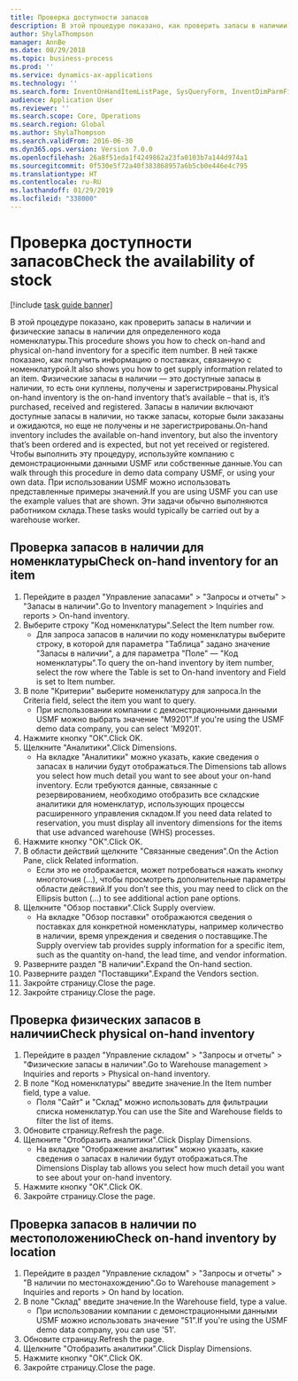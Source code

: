 ```yaml
---
title: Проверка доступности запасов
description: В этой процедуре показано, как проверить запасы в наличии и физические запасы в наличии для определенного кода номенклатуры.
author: ShylaThompson
manager: AnnBe
ms.date: 08/29/2018
ms.topic: business-process
ms.prod: ''
ms.service: dynamics-ax-applications
ms.technology: ''
ms.search.form: InventOnHandItemListPage, SysQueryForm, InventDimParmFixed, InventSupply, DefaultDashboard, WHSInventPhysicalOnhand, WHSOnHand
audience: Application User
ms.reviewer: ''
ms.search.scope: Core, Operations
ms.search.region: Global
ms.author: ShylaThompson
ms.search.validFrom: 2016-06-30
ms.dyn365.ops.version: Version 7.0.0
ms.openlocfilehash: 26a8f51eda1f4249862a23fa0103b7a144d974a1
ms.sourcegitcommit: 0f530e5f72a40f383868957a6b5cb0e446e4c795
ms.translationtype: HT
ms.contentlocale: ru-RU
ms.lasthandoff: 01/29/2019
ms.locfileid: "338000"
---
```

# <a name="check-the-availability-of-stock"></a><span data-ttu-id="935ef-103">Проверка доступности запасов</span><span class="sxs-lookup"><span data-stu-id="935ef-103">Check the availability of stock</span></span>

[!include [task guide banner](../../includes/task-guide-banner.md)]

<span data-ttu-id="935ef-104">В этой процедуре показано, как проверить запасы в наличии и физические запасы в наличии для определенного кода номенклатуры.</span><span class="sxs-lookup"><span data-stu-id="935ef-104">This procedure shows you how to check on-hand and physical on-hand inventory for a specific item number.</span></span> <span data-ttu-id="935ef-105">В ней также показано, как получить информацию о поставках, связанную с номенклатурой.</span><span class="sxs-lookup"><span data-stu-id="935ef-105">It also shows you how to get supply information related to an item.</span></span> <span data-ttu-id="935ef-106">Физические запасы в наличии — это доступные запасы в наличии, то есть они куплены, получены и зарегистрированы.</span><span class="sxs-lookup"><span data-stu-id="935ef-106">Physical on-hand inventory is the on-hand inventory that’s available – that is, it’s purchased, received and registered.</span></span> <span data-ttu-id="935ef-107">Запасы в наличии включают доступные запасы в наличии, но также запасы, которые были заказаны и ожидаются, но еще не получены и не зарегистрированы.</span><span class="sxs-lookup"><span data-stu-id="935ef-107">On-hand inventory includes the available on-hand inventory, but also the inventory that’s been ordered and is expected, but not yet received or registered.</span></span> <span data-ttu-id="935ef-108">Чтобы выполнить эту процедуру, используйте компанию с демонстрационными данными USMF или собственные данные.</span><span class="sxs-lookup"><span data-stu-id="935ef-108">You can walk through this procedure in demo data company USMF, or using your own data.</span></span> <span data-ttu-id="935ef-109">При использовании USMF можно использовать представленные примеры значений.</span><span class="sxs-lookup"><span data-stu-id="935ef-109">If you are using USMF you can use the example values that are shown.</span></span> <span data-ttu-id="935ef-110">Эти задачи обычно выполняются работником склада.</span><span class="sxs-lookup"><span data-stu-id="935ef-110">These tasks would typically be carried out by a warehouse worker.</span></span>


## <a name="check-on-hand-inventory-for-an-item"></a><span data-ttu-id="935ef-111">Проверка запасов в наличии для номенклатуры</span><span class="sxs-lookup"><span data-stu-id="935ef-111">Check on-hand inventory for an item</span></span>
1. <span data-ttu-id="935ef-112">Перейдите в раздел "Управление запасами" > "Запросы и отчеты" > "Запасы в наличии".</span><span class="sxs-lookup"><span data-stu-id="935ef-112">Go to Inventory management > Inquiries and reports > On-hand inventory.</span></span>
2. <span data-ttu-id="935ef-113">Выберите строку "Код номенклатуры".</span><span class="sxs-lookup"><span data-stu-id="935ef-113">Select the Item number row.</span></span>
    * <span data-ttu-id="935ef-114">Для запроса запасов в наличии по коду номенклатуры выберите строку, в которой для параметра "Таблица" задано значение "Запасы в наличии", а для параметра "Поле" — "Код номенклатуры".</span><span class="sxs-lookup"><span data-stu-id="935ef-114">To query the on-hand inventory by item number, select the row where the Table is set to On-hand inventory and Field is set to Item number.</span></span>  
3. <span data-ttu-id="935ef-115">В поле "Критерии" выберите номенклатуру для запроса.</span><span class="sxs-lookup"><span data-stu-id="935ef-115">In the Criteria field, select the item you want to query.</span></span>
    * <span data-ttu-id="935ef-116">При использовании компании с демонстрационными данными USMF можно выбрать значение "M9201".</span><span class="sxs-lookup"><span data-stu-id="935ef-116">If you're using the USMF demo data company, you can select 'M9201'.</span></span>  
4. <span data-ttu-id="935ef-117">Нажмите кнопку "OК".</span><span class="sxs-lookup"><span data-stu-id="935ef-117">Click OK.</span></span>
5. <span data-ttu-id="935ef-118">Щелкните "Аналитики".</span><span class="sxs-lookup"><span data-stu-id="935ef-118">Click Dimensions.</span></span>
    * <span data-ttu-id="935ef-119">На вкладке "Аналитики" можно указать, какие сведения о запасах в наличии будут отображаться.</span><span class="sxs-lookup"><span data-stu-id="935ef-119">The Dimensions tab allows you select how much detail you want to see about your on-hand inventory.</span></span> <span data-ttu-id="935ef-120">Если требуются данные, связанные с резервированием, необходимо отобразить все складские аналитики для номенклатур, использующих процессы расширенного управления складом.</span><span class="sxs-lookup"><span data-stu-id="935ef-120">If you need data related to reservation, you must display all inventory dimensions for the items that use advanced warehouse (WHS) processes.</span></span>  
6. <span data-ttu-id="935ef-121">Нажмите кнопку "OК".</span><span class="sxs-lookup"><span data-stu-id="935ef-121">Click OK.</span></span>
7. <span data-ttu-id="935ef-122">В области действий щелкните "Связанные сведения".</span><span class="sxs-lookup"><span data-stu-id="935ef-122">On the Action Pane, click Related information.</span></span>
    * <span data-ttu-id="935ef-123">Если это не отображается, может потребоваться нажать кнопку многоточия (…), чтобы просмотреть дополнительные параметры области действий.</span><span class="sxs-lookup"><span data-stu-id="935ef-123">If you don’t see this, you may need to click on the Ellipsis button (…) to see additional action pane options.</span></span>  
8. <span data-ttu-id="935ef-124">Щелкните "Обзор поставки".</span><span class="sxs-lookup"><span data-stu-id="935ef-124">Click Supply overview.</span></span>
    * <span data-ttu-id="935ef-125">На вкладке "Обзор поставки" отображаются сведения о поставках для конкретной номенклатуры, например количество в наличии, время упреждения и сведения о поставщике.</span><span class="sxs-lookup"><span data-stu-id="935ef-125">The Supply overview tab provides supply information for a specific item, such as the quantity on-hand, the lead time, and vendor information.</span></span>  
9. <span data-ttu-id="935ef-126">Разверните раздел "В наличии".</span><span class="sxs-lookup"><span data-stu-id="935ef-126">Expand the On-hand section.</span></span>
10. <span data-ttu-id="935ef-127">Разверните раздел "Поставщики".</span><span class="sxs-lookup"><span data-stu-id="935ef-127">Expand the Vendors section.</span></span>
11. <span data-ttu-id="935ef-128">Закройте страницу.</span><span class="sxs-lookup"><span data-stu-id="935ef-128">Close the page.</span></span>
12. <span data-ttu-id="935ef-129">Закройте страницу.</span><span class="sxs-lookup"><span data-stu-id="935ef-129">Close the page.</span></span>

## <a name="check-physical-on-hand-inventory"></a><span data-ttu-id="935ef-130">Проверка физических запасов в наличии</span><span class="sxs-lookup"><span data-stu-id="935ef-130">Check physical on-hand inventory</span></span>
1. <span data-ttu-id="935ef-131">Перейдите в раздел "Управление складом" > "Запросы и отчеты" > "Физические запасы в наличии".</span><span class="sxs-lookup"><span data-stu-id="935ef-131">Go to Warehouse management > Inquiries and reports > Physical on-hand inventory.</span></span>
2. <span data-ttu-id="935ef-132">В поле "Код номенклатуры" введите значение.</span><span class="sxs-lookup"><span data-stu-id="935ef-132">In the Item number field, type a value.</span></span>
    * <span data-ttu-id="935ef-133">Поля "Сайт" и "Склад" можно использовать для фильтрации списка номенклатур.</span><span class="sxs-lookup"><span data-stu-id="935ef-133">You can use the Site and Warehouse fields to filter the list of items.</span></span>  
3. <span data-ttu-id="935ef-134">Обновите страницу.</span><span class="sxs-lookup"><span data-stu-id="935ef-134">Refresh the page.</span></span>
4. <span data-ttu-id="935ef-135">Щелкните "Отобразить аналитики".</span><span class="sxs-lookup"><span data-stu-id="935ef-135">Click Display Dimensions.</span></span>
    * <span data-ttu-id="935ef-136">На вкладке "Отображение аналитик" можно указать, какие сведения о запасах в наличии будут отображаться.</span><span class="sxs-lookup"><span data-stu-id="935ef-136">The Dimensions Display tab allows you select how much detail you want to see about your on-hand inventory.</span></span>  
5. <span data-ttu-id="935ef-137">Нажмите кнопку "OК".</span><span class="sxs-lookup"><span data-stu-id="935ef-137">Click OK.</span></span>
6. <span data-ttu-id="935ef-138">Закройте страницу.</span><span class="sxs-lookup"><span data-stu-id="935ef-138">Close the page.</span></span>

## <a name="check-on-hand-inventory-by-location"></a><span data-ttu-id="935ef-139">Проверка запасов в наличии по местоположению</span><span class="sxs-lookup"><span data-stu-id="935ef-139">Check on-hand inventory by location</span></span>
1. <span data-ttu-id="935ef-140">Перейдите в раздел "Управление складом" > "Запросы и отчеты" > "В наличии по местонахождению".</span><span class="sxs-lookup"><span data-stu-id="935ef-140">Go to Warehouse management > Inquiries and reports > On hand by location.</span></span>
2. <span data-ttu-id="935ef-141">В поле "Склад" введите значение.</span><span class="sxs-lookup"><span data-stu-id="935ef-141">In the Warehouse field, type a value.</span></span>
    * <span data-ttu-id="935ef-142">При использовании компании с демонстрационными данными USMF можно использовать значение "51".</span><span class="sxs-lookup"><span data-stu-id="935ef-142">If you're using the USMF demo data company, you can use '51'.</span></span>  
3. <span data-ttu-id="935ef-143">Обновите страницу.</span><span class="sxs-lookup"><span data-stu-id="935ef-143">Refresh the page.</span></span>
4. <span data-ttu-id="935ef-144">Щелкните "Отобразить аналитики".</span><span class="sxs-lookup"><span data-stu-id="935ef-144">Click Display Dimensions.</span></span>
5. <span data-ttu-id="935ef-145">Нажмите кнопку "OК".</span><span class="sxs-lookup"><span data-stu-id="935ef-145">Click OK.</span></span>
6. <span data-ttu-id="935ef-146">Закройте страницу.</span><span class="sxs-lookup"><span data-stu-id="935ef-146">Close the page.</span></span>

